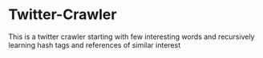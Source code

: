 # Twitter-Crawler
This is a twitter crawler starting with few interesting words and recursively learning hash tags and references of similar interest
